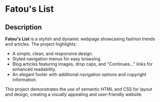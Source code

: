 # Fatou's List

## Description

**Fatou's List** is a stylish and dynamic webpage showcasing fashion trends and articles. The project highlights:

- A simple, clean, and responsive design.
- Styled navigation menus for easy browsing.
- Blog articles featuring images, drop caps, and "Continues..." links for enhanced readability.
- An elegant footer with additional navigation options and copyright information.

This project demonstrates the use of semantic HTML and CSS for layout and design, creating a visually appealing and user-friendly website.
